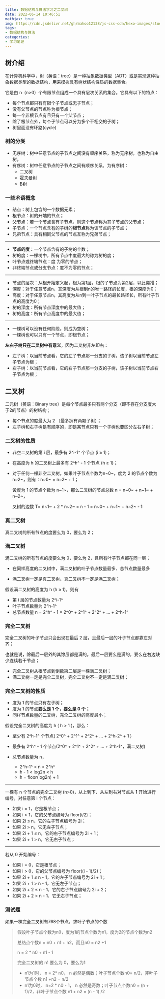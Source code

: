 ```yaml
---
title: 数据结构与算法学习之二叉树
date: 2022-06-14 10:46:51
mathjax: true
img: https://cdn.jsdelivr.net/gh/mahoo12138/js-css-cdn/hexo-images/study/algorithm/20210418160102.png
tags: 
- 数据结构与算法
categories: 
- 学习笔记
---
```


## 树介绍

在计算机科学中，树（英语：tree）是一种抽象数据类型（ADT）或是实现这种抽象数据类型的数据结构，用来模拟具有树状结构性质的数据集合。

它是由 n（n>0）个有限节点组成一个具有层次关系的集合。它具有以下的特点：

- 每个节点都只有有限个子节点或无子节点；
- 没有父节点的节点称为根节点；
- 每一个非根节点有且只有一个父节点；
- 除了根节点外，每个子节点可以分为多个不相交的子树；
- 树里面没有环路(cycle)

### 树的分类

+ 无序树：树中任意节点的子节点之间没有顺序关系，称为无序树，也称为自由树。
+ 有序树：树中任意节点的子节点之间有顺序关系，为有序树：
  + 二叉树
  + 霍夫曼树
  + B树

### 一些术语概念

+ 结点：树上包含的一个数据元素；
+ 根节点：树的开端的节点；
+ 父节点：若一个节点含有子节点，则这个节点称为其子节点的父节点；
+ 子节点：一个节点含有的子树的**根节点**称为该节点的子节点；
+ 兄弟节点：具有相同父节点的节点互称为兄弟节点；

---

+ **节点的度**：一个节点含有的子树的个数；
+ 树的度：一棵树中，所有节点中度最大的称为树的度；
+ 叶节点或终端节点：度  为零的节点；
+ 非终端节点或分支节点：度不为零的节点；

---

+ 节点的层次：从根开始定义起，根为第1层，根的子节点为第2层，以此类推；
+ 深度：对于任意节点n，其深度为从根到n的唯一路径的长度，根的深度为0；
+ 高度：对于任意节点n，其高度为从n到一叶子节点的最长路径长，所有叶子节点的高度为0；
+ 树的深度：所有节点深度中的最大值；
+ 树的高度：所有节点高度中的最大值；

---

+ 一棵树可以没有任何阶段，则成为空树；
+ 一棵树也可以只有一个节点，即根节点；

**左右子树只在二叉树中有意义**，因为二叉树非左即右：

+ 左子树：以当前节点看，它的左子节点那一分支的子树，该子树以当前节点左子节点为根；
+ 右子树：以当前节点看，它的右子节点那一分支的子树，该子树以当前节点右子节点为根；

## 二叉树

二元树（英语：Binary tree）是每个节点最多只有两个分支（即不存在分支度大于2的节点）的树结构；

+ 每个节点的度最大为 2 （最多拥有两颗子树）；
+ 左子树和右子树是有顺序的，即是某节点只有一个子树也要区分左右子树；

### 二叉树的性质

+ 非空二叉树的第 i 层，最多有 2^i-1^ 个节点 (i ≥ 1)；

+ 在高度为 h 的二叉树上最多有 2^h^ - 1 个节点 (h ≥ 1)；

+ 对于任何一棵非空二叉树，如果叶子节点个数为n~0~，度为 2 的节点个数为n~2~，则有：n~0~ = n~2~  + 1；

  设度为 1 的节点个数为 n~1~，那么二叉树的节点总数 n = n~0~ + n~1~ + n~2~，

  叉树的边数 T= n~1~ + 2 * n~2~ = n - 1 = n~0~ + n~1~ + n~2~ - 1

### 真二叉树

真二叉树的所有节点的度要么为 0，要么为 2；

### 满二叉树

满二叉树的所有节点的度要么为 0，要么为 2，且所有叶子节点都在同一层；

+ 在同样高度的二叉树中，满二叉树的叶子节点数量最多、总节点数量最多

+ 满二叉树一定是真二叉树，真二叉树不一定是满二叉树；

假设满二叉树的高度为 h (h ≥ 1)，则有

+ 第 i 层的节点数量为 2^i-1^ 
+ 叶子节点数量为 2^h-1^
+ 总节点数量 n = 2^h^ - 1 = 2^0^ + 2^1^ + 2^2^ + ... + 2^h-1^

### 完全二叉树

完全二叉树的叶子节点只会出现在最后 2 层，且最后一层的叶子节点都靠左对齐；

也就是说，除最后一层外的其馀层都是满的，最后一层要么是满的，要么在右边缺少连续若干节点；

+ 完全二叉树从根节点到倒数第二层是一棵满二叉树；
+ 满二叉树一定是完全二叉树，完全二叉树不一定是满二叉树；

### 完全二叉树的性质

+ 度为 1 的节点只有左子树；
+ 度为 1 的节点**要么是 1 个，要么是 0 个**；
+ 同样节点数量的二叉树，完全二叉树的高度最小；

假设完全二叉树的高度为 h ( h > 1 )，那么：

+ 至少有 2^h-1^ 个节点( 2^0^ + 2^1^ + 2^2^ + … + 2^h-2^ + 1 )

+ 最多有 2^h^ - 1 个节点(2^0^ + 2^1^ + 2^2^ + … + 2^h-1^，满二叉树)
+ 总节点数量为 n，
  + 2^h-1^  < n < 2^h^
  + h - 1 < log2n < h
  + h = floor(log2n) + 1

---

一棵有 n 个节点的完全二叉树 (n>0)，从上到下、从左到右对节点从 **1** 开始进行编号，对任意第 i 个节点：

+ 如果 i = 1，它是根节点；
+ 如果 i > 1，它的父节点编号为 floor(i/2)；
+ 如果 2i ≤ n，它的左子节点编号为 2i；
+ 如果 2i > n，它无左子节点；
+ 如果 2i + 1 ≤ n，它的右子节点编号为 2i + 1；
+ 如果 2i + 1 > n，它无右子节点；

---

若从 0 开始编号：

+ 如果 i = 0，它是根节点；
+ 如果 i > 0，它的父节点编号为 floor((i - 1)/2)；
+ 如果 2i + 1 ≤ n - 1，它的左子节点编号为 2i + 1；
+ 如果 2i + 1  > n - 1，它无左子节点；
+ 如果 2i + 2 ≤ n - 1，它的右子节点编号为 2i + 2；
+ 如果 2i + 2 > n - 1，它无右子节点；

### 测试题

如果一棵完全二叉树有768个节点，求叶子节点的个数

> 假设叶子节点个数为n0，度为1的节点个数为n1，度为2的节点个数为n2
>
> 总结点个数n = n0 + n1 + n2，而且n0 = n2 +1
>
> n = 2 * n0 + n1 - 1
>
> 完全二叉树的 n1 要么为 0，要么为1
>
> + n1为1时， n = 2* n0， n 必然是偶数；叶子节点个数n0= n/2，非叶子节点个数 n1 +n2 = n/2
> + n1为0时， n=2 * n0 - 1， n 必然是奇数；叶子节点个数n0 = (n + 1)/2，非叶子节点个数 n1 + n2 = (n - 1) /2
